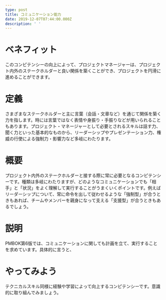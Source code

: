 ```yaml
---
type: post
title: コミュニケーション能力
date: 2019-12-07T07:44:00.000Z
description: ' '
---
```

# ベネフィット

このコンピテンシーの向上によって、プロジェクトマネージャーは、プロジェクト内外のステークホルダーと良い関係を築くことができ、プロジェクトを円滑に進めることができます。

# 定義

さまざまなステークホルダーと主に言葉（会話・文章など）を通じて関係を築く力を指します。時には言葉ではなく表情や身振り・手振りなどが用いられることもあります。プロジェクト・マネージャーとして必要とされるスキルは話す力、聞く力といった基本的なものから、リーダーシップやプレゼンテーション力、権威の行使による強制力・影響力など多岐にわたります。

# 概要

プロジェクト内外のステークホルダーと接する際に常に必要となるコンピテンシーです。種類は多岐にわたりますが、どのようなコミュニケーションでも「相手」と「状況」をよく理解して実行することがうまくいくポイントです。例えばリーダーシップについて、常に命令を出して従わせるような「強制型」が合うときもあれば、チームやメンバーを親身になって支える「支援型」が合うときもあるでしょう。

# 説明

PMBOK第6版では、コミュニケーションに関しても計画を立て、実行することを求めています。具体的に言うと、

# やってみよう

テクニカルスキル同様に経験や学習によって向上するコンピテンシーです。意識的に取り組んでみましょう。
